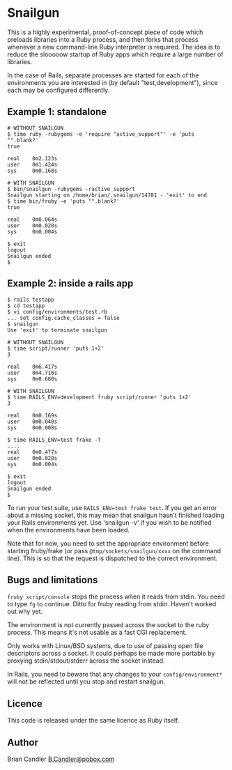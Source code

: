 Snailgun
========

This is a highly experimental, proof-of-concept piece of code which preloads
libraries into a Ruby process, and then forks that process whenever a new
command-line Ruby interpreter is required. The idea is to reduce the
slooooow startup of Ruby apps which require a large number of libraries.

In the case of Rails, separate processes are started for each of the
environments you are interested in (by default "test,development"), since
each may be configured differently.

Example 1: standalone
---------------------

    # WITHOUT SNAILGUN
    $ time ruby -rubygems -e 'require "active_support"' -e 'puts "".blank?'
    true

    real	0m2.123s
    user	0m1.424s
    sys 	0m0.168s

    # WITH SNAILGUN
    $ bin/snailgun -rubygems -ractive_support
    Snailgun starting on /home/brian/.snailgun/14781 - 'exit' to end
    $ time bin/fruby -e 'puts "".blank?'
    true

    real	0m0.064s
    user	0m0.020s
    sys 	0m0.004s

    $ exit
    logout
    Snailgun ended
    $ 

Example 2: inside a rails app
-----------------------------

    $ rails testapp
    $ cd testapp
    $ vi config/environments/test.rb
    ... set config.cache_classes = false
    $ snailgun
    Use 'exit' to terminate snailgun

    # WITHOUT SNAILGUN
    $ time script/runner 'puts 1+2'
    3

    real	0m6.417s
    user	0m4.716s
    sys 	0m0.680s

    # WITH SNAILGUN
    $ time RAILS_ENV=development fruby script/runner 'puts 1+2'
    3

    real	0m0.169s
    user	0m0.040s
    sys 	0m0.008s

    $ time RAILS_ENV=test frake -T
    ....
    real	0m0.477s
    user	0m0.028s
    sys 	0m0.004s

    $ exit
    logout
    Snailgun ended
    $ 

To run your test suite, use `RAILS_ENV=test frake test`. If you get an error
about a missing socket, this may mean that snailgun hasn't finished loading
your Rails environments yet. Use 'snailgun -v' if you wish to be notified
when the environments have been loaded.

Note that for now, you need to set the appropriate environment before
starting fruby/frake (or pass `@tmp/sockets/snailgun/xxxx` on the command
line). This is so that the request is dispatched to the correct environment.

Bugs and limitations
--------------------
`fruby script/console` stops the process when it reads from stdin. You need
to type `fg` to continue. Ditto for fruby reading from stdin. Haven't worked
out why yet.

The environment is not currently passed across the socket to the ruby
process. This means it's not usable as a fast CGI replacement.

Only works with Linux/BSD systems, due to use of passing open file
descriptors across a socket. It could perhaps be made more portable by
proxying stdin/stdout/stderr across the socket instead.

In Rails, you need to beware that any changes to your `config/environment*`
will not be reflected until you stop and restart snailgun.

Licence
-------
This code is released under the same licence as Ruby itself.

Author
------
Brian Candler <B.Candler@pobox.com>
